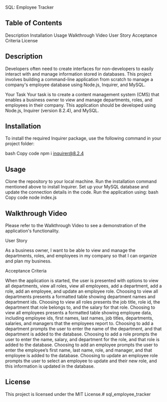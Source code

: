 SQL: Employee Tracker

## Table of Contents
Description
Installation
Usage
Walkthrough Video
User Story
Acceptance Criteria
License


## Description
Developers often need to create interfaces for non-developers to easily interact with and manage information stored in databases. This project involves building a command-line application from scratch to manage a company's employee database using Node.js, Inquirer, and MySQL.

Your Task
Your task is to create a content management system (CMS) that enables a business owner to view and manage departments, roles, and employees in their company. This application should be developed using Node.js, Inquirer (version 8.2.4), and MySQL.

## Installation
To install the required Inquirer package, use the following command in your project folder:

bash
Copy code
npm i inquirer@8.2.4

## Usage
Clone the repository to your local machine.
Run the installation command mentioned above to install Inquirer.
Set up your MySQL database and update the connection details in the code.
Run the application using:
bash
Copy code
node index.js


## Walkthrough Video
Please refer to the Walkthrough Video to see a demonstration of the application's functionality.

User Story

As a business owner, I want to be able to view and manage the departments, roles, and employees in my company so that I can organize and plan my business.

Acceptance Criteria

When the application is started, the user is presented with options to view all departments, view all roles, view all employees, add a department, add a role, add an employee, and update an employee role.
Choosing to view all departments presents a formatted table showing department names and department ids.
Choosing to view all roles presents the job title, role id, the department that role belongs to, and the salary for that role.
Choosing to view all employees presents a formatted table showing employee data, including employee ids, first names, last names, job titles, departments, salaries, and managers that the employees report to.
Choosing to add a department prompts the user to enter the name of the department, and that department is added to the database.
Choosing to add a role prompts the user to enter the name, salary, and department for the role, and that role is added to the database.
Choosing to add an employee prompts the user to enter the employee’s first name, last name, role, and manager, and that employee is added to the database.
Choosing to update an employee role prompts the user to select an employee to update and their new role, and this information is updated in the database.

## License
This project is licensed under the MIT License.# sql_employee_tracker
